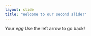 ```yaml
---
layout: slide
title: "Welcome to our second slide!"
---
```

Your *egg*
Use the left arrow to go back!
